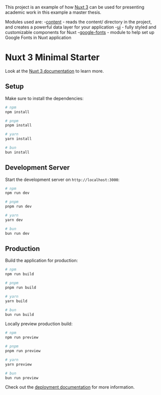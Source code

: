 This project is an example of how [Nuxt 3](https://nuxt.com/) can be used for presenting academic work in this example a master thesis.

Modules used are:
-[content](https://nuxt.com/modules/content) - reads the    content/ directory in the project, and creates a powerful data layer for your application
-[ui](https://nuxt.com/modules/ui) - fully styled and customizable components for Nuxt
-[google-fonts](https://nuxt.com/modules/google-fonts) - module to help set up Google Fonts in Nuxt application

# Nuxt 3 Minimal Starter

Look at the [Nuxt 3 documentation](https://nuxt.com/docs/getting-started/introduction) to learn more.

## Setup

Make sure to install the dependencies:

```bash
# npm
npm install

# pnpm
pnpm install

# yarn
yarn install

# bun
bun install
```

## Development Server

Start the development server on `http://localhost:3000`:

```bash
# npm
npm run dev

# pnpm
pnpm run dev

# yarn
yarn dev

# bun
bun run dev
```

## Production

Build the application for production:

```bash
# npm
npm run build

# pnpm
pnpm run build

# yarn
yarn build

# bun
bun run build
```

Locally preview production build:

```bash
# npm
npm run preview

# pnpm
pnpm run preview

# yarn
yarn preview

# bun
bun run preview
```

Check out the [deployment documentation](https://nuxt.com/docs/getting-started/deployment) for more information.
